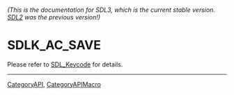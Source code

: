 ###### (This is the documentation for SDL3, which is the current stable version. [SDL2](https://wiki.libsdl.org/SDL2/) was the previous version!)
# SDLK_AC_SAVE

Please refer to [SDL_Keycode](SDL_Keycode) for details.

----
[CategoryAPI](CategoryAPI), [CategoryAPIMacro](CategoryAPIMacro)

